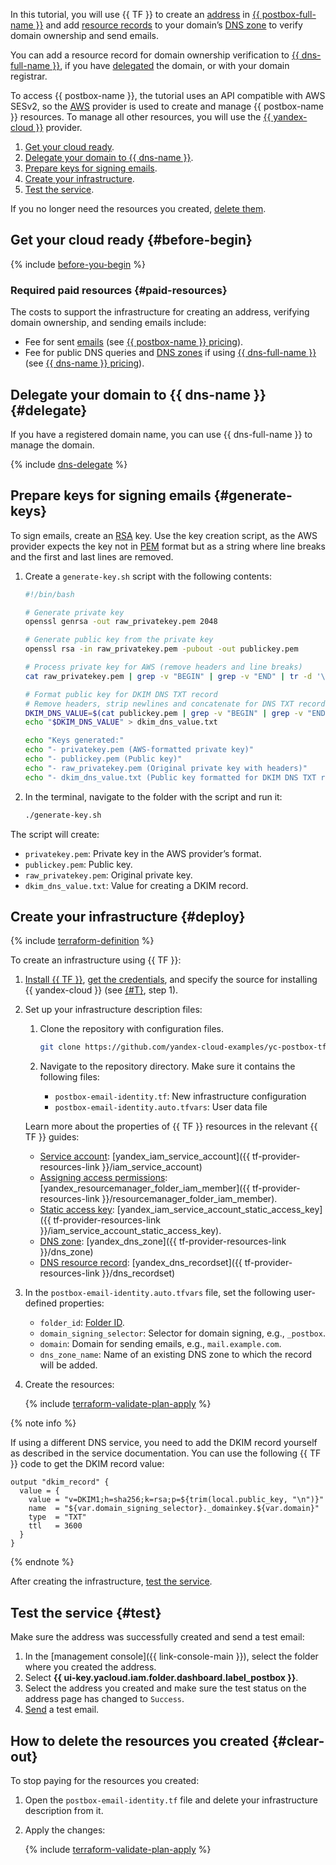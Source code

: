

In this tutorial, you will use {{ TF }} to create an [address](../../postbox/concepts/glossary.md#adress) in [{{ postbox-full-name }}](../../postbox/) and add [resource records](../../dns/concepts/resource-record.md#txt) to your domain’s [DNS zone](../../dns/concepts/dns-zone.md) to verify domain ownership and send emails.

You can add a resource record for domain ownership verification to [{{ dns-full-name }}](../../dns/), if you have [delegated](#delegate) the domain, or with your domain registrar.

To access {{ postbox-name }}, the tutorial uses an API compatible with AWS SESv2, so the [AWS](https://github.com/hashicorp/terraform-provider-aws) provider is used to create and manage {{ postbox-name }} resources. To manage all other resources, you will use the [{{ yandex-cloud }}](https://github.com/yandex-cloud/terraform-provider-yandex) provider.

1. [Get your cloud ready](#before-you-begin).
1. [Delegate your domain to {{ dns-name }}](#delegate).
1. [Prepare keys for signing emails](#generate-keys).
1. [Create your infrastructure](#deploy).
1. [Test the service](#test).

If you no longer need the resources you created, [delete them](#clear-out).


## Get your cloud ready {#before-begin}

{% include [before-you-begin](../_tutorials_includes/before-you-begin.md) %}


### Required paid resources {#paid-resources}

The costs to support the infrastructure for creating an address, verifying domain ownership, and sending emails include:
* Fee for sent [emails](../../postbox/concepts/index.md) (see [{{ postbox-name }} pricing](../../postbox/pricing.md)).
* Fee for public DNS queries and [DNS zones](../../dns/concepts/dns-zone.md) if using [{{ dns-full-name }}](../../dns/) (see [{{ dns-name }} pricing](../../dns/pricing.md)).


## Delegate your domain to {{ dns-name }} {#delegate}

If you have a registered domain name, you can use {{ dns-full-name }} to manage the domain.

{% include [dns-delegate](../_tutorials_includes/bind-domain-vm/dns-delegate.md) %}


## Prepare keys for signing emails {#generate-keys}

To sign emails, create an [RSA](https://en.wikipedia.org/wiki/RSA_(cryptosystem)) key. Use the key creation script, as the AWS provider expects the key not in [PEM](https://en.wikipedia.org/wiki/Privacy-Enhanced_Mail) format but as a string where line breaks and the first and last lines are removed.

1. Create a `generate-key.sh` script with the following contents:

   ```bash
   #!/bin/bash

   # Generate private key
   openssl genrsa -out raw_privatekey.pem 2048

   # Generate public key from the private key
   openssl rsa -in raw_privatekey.pem -pubout -out publickey.pem

   # Process private key for AWS (remove headers and line breaks)
   cat raw_privatekey.pem | grep -v "BEGIN" | grep -v "END" | tr -d '\n' > privatekey.pem

   # Format public key for DKIM DNS TXT record
   # Remove headers, strip newlines and concatenate for DNS TXT record
   DKIM_DNS_VALUE=$(cat publickey.pem | grep -v "BEGIN" | grep -v "END" | tr -d '\n')
   echo "$DKIM_DNS_VALUE" > dkim_dns_value.txt

   echo "Keys generated:"
   echo "- privatekey.pem (AWS-formatted private key)"
   echo "- publickey.pem (Public key)"
   echo "- raw_privatekey.pem (Original private key with headers)"
   echo "- dkim_dns_value.txt (Public key formatted for DKIM DNS TXT record)"
   ```

1. In the terminal, navigate to the folder with the script and run it:

   ```bash
   ./generate-key.sh
   ```

The script will create:
* `privatekey.pem`: Private key in the AWS provider’s format.
* `publickey.pem`: Public key.
* `raw_privatekey.pem`: Original private key.
* `dkim_dns_value.txt`: Value for creating a DKIM record.


## Create your infrastructure {#deploy}

{% include [terraform-definition](../_tutorials_includes/terraform-definition.md) %}

To create an infrastructure using {{ TF }}:
1. [Install {{ TF }}](../../tutorials/infrastructure-management/terraform-quickstart.md#install-terraform), [get the credentials](../../tutorials/infrastructure-management/terraform-quickstart.md#get-credentials), and specify the source for installing {{ yandex-cloud }} (see [{#T}](../../tutorials/infrastructure-management/terraform-quickstart.md#configure-provider), step 1).
1. Set up your infrastructure description files:

     1. Clone the repository with configuration files.

        ```bash
        git clone https://github.com/yandex-cloud-examples/yc-postbox-tf.git
        ```

     1. Navigate to the repository directory. Make sure it contains the following files:
        * `postbox-email-identity.tf`: New infrastructure configuration
        * `postbox-email-identity.auto.tfvars`: User data file

   Learn more about the properties of {{ TF }} resources in the relevant {{ TF }} guides:
   * [Service account](../../iam/concepts/users/service-accounts.md): [yandex_iam_service_account]({{ tf-provider-resources-link }}/iam_service_account)
   * [Assigning access permissions](../../iam/concepts/access-control/roles.md): [yandex_resourcemanager_folder_iam_member]({{ tf-provider-resources-link }}/resourcemanager_folder_iam_member).
   * [Static access key](../../iam/concepts/authorization/access-key.md): [yandex_iam_service_account_static_access_key]({{ tf-provider-resources-link }}/iam_service_account_static_access_key).
   * [DNS zone](../../dns/concepts/dns-zone.md): [yandex_dns_zone]({{ tf-provider-resources-link }}/dns_zone)
   * [DNS resource record](../../dns/concepts/resource-record.md): [yandex_dns_recordset]({{ tf-provider-resources-link }}/dns_recordset)

1. In the `postbox-email-identity.auto.tfvars` file, set the following user-defined properties:
   * `folder_id`: [Folder ID](../../resource-manager/operations/folder/get-id.md).
   * `domain_signing_selector`: Selector for domain signing, e.g., `_postbox`.
   * `domain`: Domain for sending emails, e.g., `mail.example.com`.
   * `dns_zone_name`: Name of an existing DNS zone to which the record will be added.

1. Create the resources:

   {% include [terraform-validate-plan-apply](../_tutorials_includes/terraform-validate-plan-apply.md) %}

{% note info %}

If using a different DNS service, you need to add the DKIM record yourself as described in the service documentation. You can use the following {{ TF }} code to get the DKIM record value:

```hcl
output "dkim_record" {
  value = {
    value = "v=DKIM1;h=sha256;k=rsa;p=${trim(local.public_key, "\n")}"
    name  = "${var.domain_signing_selector}._domainkey.${var.domain}"
    type  = "TXT"
    ttl   = 3600
  }
}
```

{% endnote %}

After creating the infrastructure, [test the service](#test).


## Test the service {#test}

Make sure the address was successfully created and send a test email:
1. In the [management console]({{ link-console-main }}), select the folder where you created the address.
1. Select **{{ ui-key.yacloud.iam.folder.dashboard.label_postbox }}**.
1. Select the address you created and make sure the test status on the address page has changed to `Success`.
1. [Send](../../postbox/operations/send-email.md) a test email.


## How to delete the resources you created {#clear-out}

To stop paying for the resources you created:

1. Open the `postbox-email-identity.tf` file and delete your infrastructure description from it.
1. Apply the changes:

    {% include [terraform-validate-plan-apply](../_tutorials_includes/terraform-validate-plan-apply.md) %}
